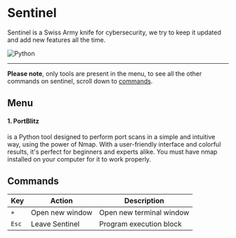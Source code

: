 # Sentinel
Sentinel is a Swiss Army knife for cybersecurity, we try to keep it updated and add new features all the time.

![Python](https://img.shields.io/badge/Python-3776AB?style=flat&logo=python&logoColor=white)

---

**Please note**, only tools are present in the menu, to see all the other commands on sentinel, scroll down to [commands](#commands).

## Menu

#### 1. PortBlitz
is a Python tool designed to perform port scans in a simple and intuitive way, using the power of Nmap. With a user-friendly interface and colorful results, it's perfect for beginners and experts alike. You must have nmap installed on your computer for it to work properly.


## Commands

| Key         | Action              | Description                                |
|------------ |---------------------|--------------------------------------------|
| `+`         | Open new window     | Open new terminal window                   |
| `Esc`       | Leave Sentinel      | Program execution block                    |